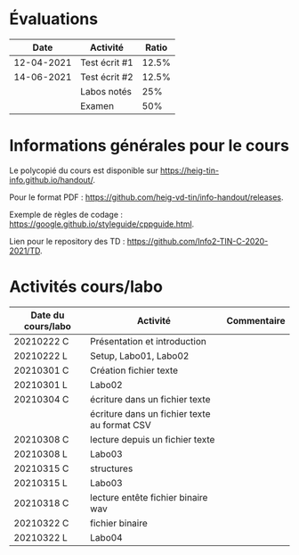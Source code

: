 # Évaluations

| Date | Activité | Ratio |
|---|---|---|
| 12-04-2021 | Test écrit #1 | 12.5% |
| 14-06-2021 | Test écrit #2 | 12.5% |
|   | Labos notés | 25% |
|   | Examen | 50% |

# Informations générales pour le cours

Le polycopié du cours est disponible sur https://heig-tin-info.github.io/handout/.

Pour le format PDF :  https://github.com/heig-vd-tin/info-handout/releases.

Exemple de règles de codage : https://google.github.io/styleguide/cppguide.html.

Lien pour le repository des TD : https://github.com/Info2-TIN-C-2020-2021/TD.

# Activités cours/labo
| Date du cours/labo | Activité | Commentaire |
|---|---|---|
|20210222 C | Présentation et introduction |  |
|20210222 L | Setup, Labo01, Labo02 |  |
|20210301 C | Création fichier texte |  |
|20210301 L | Labo02 |  |
|20210304 C | écriture dans un fichier texte |  |
| | écriture dans un fichier texte au format CSV |  |
|20210308 C | lecture depuis un fichier texte |  |
|20210308 L | Labo03 |  |
|20210315 C | structures |  |
|20210315 L | Labo03 |  |
|20210318 C | lecture entête fichier binaire wav | |
|20210322 C |  fichier binaire  | |
|20210322 L | Labo04 |  |
